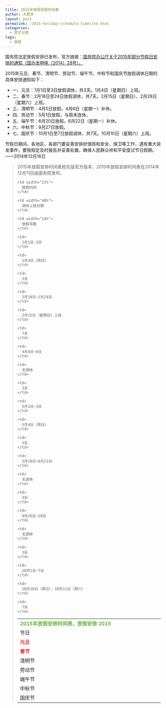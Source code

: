 ```yaml
---
title: 2015年放假安排时间表
author: 大肥羊
layout: post
permalink: /2015-holiday-schedule-timeline.html
categories:
  - 其它分类
tags:
  - 放假
---
```

国务院法定放假安排已发布，官方链接：<a href="http://www.gov.cn/zhengce/content/2014-12/16/content_9302.htm" target="_blank">国务院办公厅关于2015年部分节假日安排的通知（国办发明电〔2014〕28号）。</a>

2015年元旦、春节、清明节、劳动节、端午节、中秋节和国庆节放假调休日期的具体安排通知如下：

  * 一、元旦：1月1日至3日放假调休，共3天。1月4日（星期日）上班。
  * 二、春节：2月18日至24日放假调休，共7天。2月15日（星期日）、2月28日（星期六）上班。
  * 三、清明节：4月5日放假，4月6日（星期一）补休。
  * 四、劳动节：5月1日放假，与周末连休。
  * 五、端午节：6月20日放假，6月22日（星期一）补休。
  * 六、中秋节：9月27日放假。
  * 七、国庆节：10月1日至7日放假调休，共7天。10月10日（星期六）上班。

节假日期间，各地区、各部门要妥善安排好值班和安全、保卫等工作，遇有重大突发事件，要按规定及时报告并妥善处置，确保人民群众祥和平安度过节日假期。——2014年12月16日

> 2015年放假安排时间表抢先版官方版本，2015年放假安排时间表在2014年12月11日由国务院发布。
> 
> <table>
>   <tr>
>     <td colspan="4" style="color:#5FB435;font-weight:bold;">
>       2015年放假安排时间表，放假安排 2015
>     </td>
>   </tr>
>   
>   <tr>
>     <td width="12%">
>       节日
>     </td>
>     
>     <td width="22%">
>       放假时间
>     </td>
>     
>     <td width="48%">
>       调休上班日期
>     </td>
>     
>     <td width="14%">
>       放假天数
>     </td>
>   </tr>
>   
>   <tr style="color:#DC3030;font-weight:bold;">
>     <td>
>       元旦
>     </td>
>     
>     <td>
>       1月1日-3日
>     </td>
>     
>     <td>
>       1月4日（周日）
>     </td>
>     
>     <td>
>       3天
>     </td>
>   </tr>
>   
>   <tr style="color:#DC3030;font-weight:bold;">
>     <td>
>       春节
>     </td>
>     
>     <td>
>       2月18日~2月24日
>     </td>
>     
>     <td>
>       2月15日（星期日）上班
>     </td>
>     
>     <td>
>       7天
>     </td>
>   </tr>
>   
>   <tr>
>     <td>
>       清明节
>     </td>
>     
>     <td>
>       4月4日~6日
>     </td>
>     
>     <td>
>       无调休
>     </td>
>     
>     <td>
>       3天
>     </td>
>   </tr>
>   
>   <tr>
>     <td>
>       劳动节
>     </td>
>     
>     <td>
>       5月1日~3日
>     </td>
>     
>     <td>
>       5月4日（周日）
>     </td>
>     
>     <td>
>       3天
>     </td>
>   </tr>
>   
>   <tr>
>     <td>
>       端午节
>     </td>
>     
>     <td>
>       5月19日~6月21日
>     </td>
>     
>     <td>
>       无调休
>     </td>
>     
>     <td>
>       3天
>     </td>
>   </tr>
>   
>   <tr>
>     <td >
>       中秋节
>     </td>
>     
>     <td>
>       9月26日~28日
>     </td>
>     
>     <td>
>       无调休
>     </td>
>     
>     <td>
>       3天
>     </td>
>   </tr>
>   
>   <tr>
>     <td >
>       国庆节
>     </td>
>     
>     <td>
>       10月1日~7日
>     </td>
>     
>     <td>
>       10月10日（周日）、10月11日（周六）
>     </td>
>     
>     <td>
>       7天
>     </td>
>   </tr>
> </table>